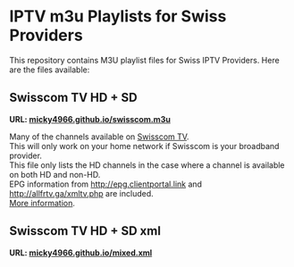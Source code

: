 # IPTV m3u Playlists for Swiss Providers

This repository contains M3U playlist files for Swiss IPTV Providers. Here are the files available:

## Swisscom TV HD + SD

**URL: [micky4966.github.io/swisscom.m3u](https://micky4966.github.io/swisscom.m3u)**

Many of the channels available on [Swisscom TV](https://www.swisscom.ch/en/residential/internet-television-fixednetwork/swisscom-tv.html).<br>
This will only work on your home network if Swisscom is your broadband provider.<br>
This file only lists the HD channels in the case where a channel is available on both HD and non-HD.<br>
EPG information from http://epg.clientportal.link and http://allfrtv.ga/xmltv.php are included.<br>
[More information](https://www.regardtv.net/t6105-flux-iptv-swisscom).

## Swisscom TV HD + SD xml

**URL: [micky4966.github.io/mixed.xml](https://micky4966.github.io/mixed.xml)**
